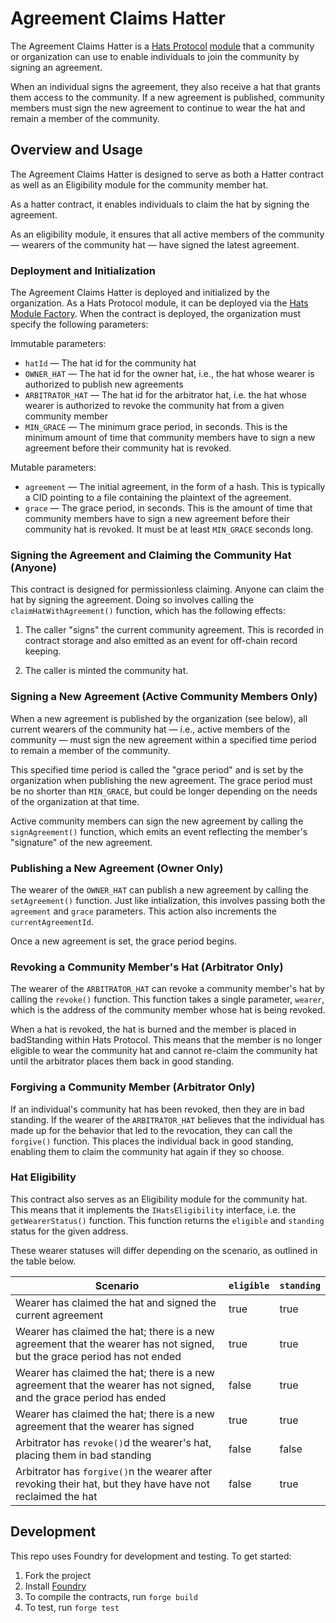# Agreement Claims Hatter

The Agreement Claims Hatter is a [Hats Protocol](https://github.com/Hats-Protocol/hats-protocol) [module](https://github.com/Hats-Protocol/hats-module) that a community or organization can use to enable individuals to join the community by signing an agreement.

When an individual signs the agreement, they also receive a hat that grants them access to the community. If a new agreement is published, community members must sign the new agreement to continue to wear the hat and remain a member of the community.

## Overview and Usage

The Agreement Claims Hatter is designed to serve as both a Hatter contract as well as an Eligibility module for the community member hat.

As a hatter contract, it enables individuals to claim the hat by signing the agreement.

As an eligibility module, it ensures that all active members of the community — wearers of the community hat — have signed the latest agreement.

### Deployment and Initialization

The Agreement Claims Hatter is deployed and initialized by the organization. As a Hats Protocol module, it can be deployed via the [Hats Module Factory](https://github.com/Hats-Protocol/hats-module#hatsmodulefactory). When the contract is deployed, the organization must specify the following parameters:

Immutable parameters:

- `hatId` — The hat id for the community hat
- `OWNER_HAT` — The hat id for the owner hat, i.e., the hat whose wearer is authorized to publish new agreements
- `ARBITRATOR_HAT` — The hat id for the arbitrator hat, i.e. the hat whose wearer is authorized to revoke the community hat from a given community member
- `MIN_GRACE` — The minimum grace period, in seconds. This is the minimum amount of time that community members have to sign a new agreement before their community hat is revoked.

Mutable parameters:

- `agreement` — The initial agreement, in the form of a hash. This is typically a CID pointing to a file containing the plaintext of the agreement.
- `grace` — The grace period, in seconds. This is the amount of time that community members have to sign a new agreement before their community hat is revoked. It must be at least `MIN_GRACE` seconds long.

### Signing the Agreement and Claiming the Community Hat (Anyone)

This contract is designed for permissionless claiming. Anyone can claim the hat by signing the agreement. Doing so involves calling the `claimHatWithAgreement()` function, which has the following effects:

1. The caller "signs" the current community agreement. This is recorded in contract storage and also emitted as an event for off-chain record keeping.

2. The caller is minted the community hat.

### Signing a New Agreement (Active Community Members Only)

When a new agreement is published by the organization (see below), all current wearers of the community hat — i.e., active members of the community — must sign the new agreement within a specified time period to remain a member of the community.

This specified time period is called the "grace period" and is set by the organization when publishing the new agreement. The grace period must be no shorter than `MIN_GRACE`, but could be longer depending on the needs of the organization at that time.

Active community members can sign the new agreement by calling the `signAgreement()` function, which emits an event reflecting the member's "signature" of the new agreement.

### Publishing a New Agreement (Owner Only)

The wearer of the `OWNER_HAT` can publish a new agreement by calling the `setAgreement()` function. Just like intialization, this involves passing both the `agreement` and `grace` parameters. This action also increments the `currentAgreementId`.

Once a new agreement is set, the grace period begins.

### Revoking a Community Member's Hat (Arbitrator Only)

The wearer of the `ARBITRATOR_HAT` can revoke a community member's hat by calling the `revoke()` function. This function takes a single parameter, `wearer`, which is the address of the community member whose hat is being revoked.

When a hat is revoked, the hat is burned and the member is placed in badStanding within Hats Protocol. This means that the member is no longer eligible to wear the community hat and cannot re-claim the community hat until the arbitrator places them back in good standing.

### Forgiving a Community Member (Arbitrator Only)

If an individual's community hat has been revoked, then they are in bad standing. If the wearer of the `ARBITRATOR_HAT` believes that the individual has made up for the behavior that led to the revocation, they can call the `forgive()` function. This places the individual back in good standing, enabling them to claim the community hat again if they so choose.

### Hat Eligibility

This contract also serves as an Eligibility module for the community hat. This means that it implements the `IHatsEligibility` interface, i.e. the `getWearerStatus()` function. This function returns the `eligible` and `standing` status for the given address.

These wearer statuses will differ depending on the scenario, as outlined in the table below.

| Scenario | `eligible` | `standing` |
| -------- | -------- | -------- |
| Wearer has claimed the hat and signed the current agreement | true | true |
| Wearer has claimed the hat; there is a new agreement that the wearer has not signed, but the grace period has not ended | true | true |
| Wearer has claimed the hat; there is a new agreement that the wearer has not signed, and the grace period has ended | false | true |
| Wearer has claimed the hat; there is a new agreement that the wearer has signed | true | true |
| Arbitrator has `revoke()`d the wearer's hat, placing them in bad standing | false | false |
| Arbitrator has `forgive()`n the wearer after revoking their hat, but they have have not reclaimed the hat | false | true |

## Development

This repo uses Foundry for development and testing. To get started:

1. Fork the project
2. Install [Foundry](https://book.getfoundry.sh/getting-started/installation)
3. To compile the contracts, run `forge build`
4. To test, run `forge test`
